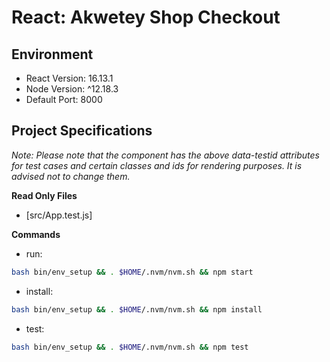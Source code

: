 # React: Akwetey Shop Checkout

## Environment

- React Version: 16.13.1
- Node Version: ^12.18.3
- Default Port: 8000

## Project Specifications

_Note: Please note that the component has the above data-testid attributes for test cases and certain classes and ids for rendering purposes. It is advised not to change them._

**Read Only Files**

- [src/App.test.js]

**Commands**

- run:

```bash
bash bin/env_setup && . $HOME/.nvm/nvm.sh && npm start
```

- install:

```bash
bash bin/env_setup && . $HOME/.nvm/nvm.sh && npm install
```

- test:

```bash
bash bin/env_setup && . $HOME/.nvm/nvm.sh && npm test
```
